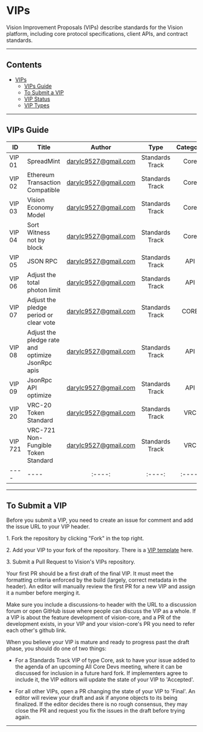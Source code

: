 # VIPs

Vision Improvement Proposals (VIPs) describe standards for the Vision platform, including core protocol specifications, client APIs, and contract standards.

****

## Contents
 * [VIPs](#vips)
    * [VIPs Guide](#vips-guide)
    * [To Submit a VIP](#to-submit-a-tip)
    * [VIP Status](#vip-status)
    * [VIP Types](#vip-types)
****

## VIPs Guide 


| ID     | Title                                            |        Author        | Type | Category | Hard&nbsp;fork | Status |
|--------|--------------------------------------------------|:--------------------:| :----: |:--------:|:--------------:| :----: |
| VIP 01 | SpreadMint                                       | darylc9527@gmail.com | Standards Track  |   Core   |      true      | Final |
| VIP 02     | Ethereum Transaction Compatible                  | darylc9527@gmail.com | Standards Track  |   Core   |     false      | Final |
| VIP 03     | Vision Economy Model                             | darylc9527@gmail.com | Standards Track  |   Core   |      false      | Final |
| VIP 04     | Sort Witness not by block                        | darylc9527@gmail.com | Standards Track  |   Core   |      false      | Final |
| VIP 05     | JSON RPC                                         | darylc9527@gmail.com | Standards Track  |   API    |      false      | Final |
| VIP 06     | Adjust the total photon limit                    | darylc9527@gmail.com | Standards Track  |   API    |      false      | Final |
| VIP 07     | Adjust the pledge period or clear vote           | darylc9527@gmail.com | Standards Track  |   CORE   |      false      | Final |
| VIP 08     | Adjust the pledge rate and optimize JsonRpc apis | darylc9527@gmail.com | Standards Track  |   API    |      false      | Final |
| VIP 09     | JsonRpc API optimize                             | darylc9527@gmail.com | Standards Track  |   API    |      false      | Final |
| VIP 20     | VRC-20 Token Standard                            | darylc9527@gmail.com | Standards Track  |   VRC    |      false      | Final |
| VIP 721    | VRC-721 Non-Fungible Token Standard              | darylc9527@gmail.com | Standards Track  |   VRC    |      false      | Final |
| ----   | ----                                             |        :----:        | :----: |  :----:  |     :----:     | :----: |
****

## To Submit a VIP

Before you submit a VIP, you need to create an issue for comment and add the issue URL to your VIP header.   

1.&nbsp;Fork the repository by clicking "Fork" in the top right.  

2.&nbsp;Add your VIP to your fork of the repository. There is a [VIP template](https://github.com/vision-consensus/VIPs/blob/master/template.md) here.  

3.&nbsp;Submit a Pull Request to Vision's VIPs repository.

Your first PR should be a first draft of the final VIP. It must meet the formatting criteria enforced by the build (largely, correct metadata in the header). An editor will manually review the first PR for a new VIP and assign it a number before merging it. 

Make sure you include a discussions-to header with the URL to a discussion forum or open GitHub issue where people can discuss the VIP as a whole. If a VIP is about the feature development of vision-core, and a PR of the development exists, in your VIP and your vision-core's PR you need to refer each other's github link.

When you believe your VIP is mature and ready to progress past the draft phase, you should do one of two things:

- For a Standards Track VIP of type Core, ask to have your issue added to the agenda of an upcoming All Core Devs meeting, where it can be discussed for inclusion in a future hard fork. If implementers agree to include it, the VIP editors will update the state of your VIP to 'Accepted'. 

- For all other VIPs, open a PR changing the state of your VIP to 'Final'. An editor will review your draft and ask if anyone objects to its being finalized. If the editor decides there is no rough consensus, they may close the PR and request you fix the issues in the draft before trying again.

****
